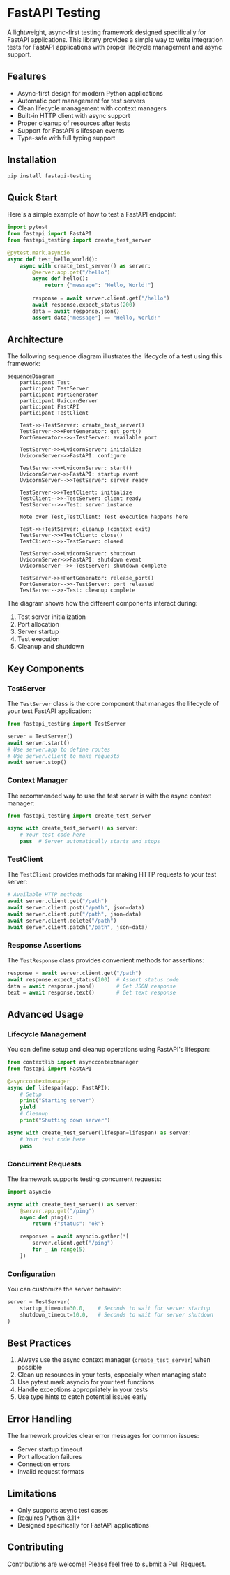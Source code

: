 # FastAPI Testing

A lightweight, async-first testing framework designed specifically for FastAPI applications. This library provides a simple way to write integration tests for FastAPI applications with proper lifecycle management and async support.

## Features

- Async-first design for modern Python applications
- Automatic port management for test servers
- Clean lifecycle management with context managers
- Built-in HTTP client with async support
- Proper cleanup of resources after tests
- Support for FastAPI's lifespan events
- Type-safe with full typing support

## Installation

```bash
pip install fastapi-testing
```

## Quick Start

Here's a simple example of how to test a FastAPI endpoint:

```python
import pytest
from fastapi import FastAPI
from fastapi_testing import create_test_server

@pytest.mark.asyncio
async def test_hello_world():
    async with create_test_server() as server:
        @server.app.get("/hello")
        async def hello():
            return {"message": "Hello, World!"}
            
        response = await server.client.get("/hello")
        await response.expect_status(200)
        data = await response.json()
        assert data["message"] == "Hello, World!"
```

## Architecture

The following sequence diagram illustrates the lifecycle of a test using this framework:

```mermaid
sequenceDiagram
    participant Test
    participant TestServer
    participant PortGenerator
    participant UvicornServer
    participant FastAPI
    participant TestClient

    Test->>+TestServer: create_test_server()
    TestServer->>+PortGenerator: get_port()
    PortGenerator-->>-TestServer: available port
    
    TestServer->>+UvicornServer: initialize
    UvicornServer->>FastAPI: configure
    
    TestServer->>+UvicornServer: start()
    UvicornServer->>FastAPI: startup event
    UvicornServer-->>TestServer: server ready
    
    TestServer->>+TestClient: initialize
    TestClient-->>-TestServer: client ready
    TestServer-->>-Test: server instance
    
    Note over Test,TestClient: Test execution happens here
    
    Test->>+TestServer: cleanup (context exit)
    TestServer->>+TestClient: close()
    TestClient-->>-TestServer: closed
    
    TestServer->>+UvicornServer: shutdown
    UvicornServer->>FastAPI: shutdown event
    UvicornServer-->>-TestServer: shutdown complete
    
    TestServer->>+PortGenerator: release_port()
    PortGenerator-->>-TestServer: port released
    TestServer-->>-Test: cleanup complete
```

The diagram shows how the different components interact during:
1. Test server initialization
2. Port allocation
3. Server startup
4. Test execution
5. Cleanup and shutdown

## Key Components

### TestServer

The `TestServer` class is the core component that manages the lifecycle of your test FastAPI application:

```python
from fastapi_testing import TestServer

server = TestServer()
await server.start()
# Use server.app to define routes
# Use server.client to make requests
await server.stop()
```

### Context Manager

The recommended way to use the test server is with the async context manager:

```python
from fastapi_testing import create_test_server

async with create_test_server() as server:
    # Your test code here
    pass  # Server automatically starts and stops
```

### TestClient

The `TestClient` provides methods for making HTTP requests to your test server:

```python
# Available HTTP methods
await server.client.get("/path")
await server.client.post("/path", json=data)
await server.client.put("/path", json=data)
await server.client.delete("/path")
await server.client.patch("/path", json=data)
```

### Response Assertions

The `TestResponse` class provides convenient methods for assertions:

```python
response = await server.client.get("/path")
await response.expect_status(200)  # Assert status code
data = await response.json()       # Get JSON response
text = await response.text()       # Get text response
```

## Advanced Usage

### Lifecycle Management

You can define setup and cleanup operations using FastAPI's lifespan:

```python
from contextlib import asynccontextmanager
from fastapi import FastAPI

@asynccontextmanager
async def lifespan(app: FastAPI):
    # Setup
    print("Starting server")
    yield
    # Cleanup
    print("Shutting down server")

async with create_test_server(lifespan=lifespan) as server:
    # Your test code here
    pass
```

### Concurrent Requests

The framework supports testing concurrent requests:

```python
import asyncio

async with create_test_server() as server:
    @server.app.get("/ping")
    async def ping():
        return {"status": "ok"}

    responses = await asyncio.gather(*[
        server.client.get("/ping")
        for _ in range(5)
    ])
```

### Configuration

You can customize the server behavior:

```python
server = TestServer(
    startup_timeout=30.0,    # Seconds to wait for server startup
    shutdown_timeout=10.0,   # Seconds to wait for server shutdown
)
```

## Best Practices

1. Always use the async context manager (`create_test_server`) when possible
2. Clean up resources in your tests, especially when managing state
3. Use pytest.mark.asyncio for your test functions
4. Handle exceptions appropriately in your tests
5. Use type hints to catch potential issues early

## Error Handling

The framework provides clear error messages for common issues:

- Server startup timeout
- Port allocation failures
- Connection errors
- Invalid request formats

## Limitations

- Only supports async test cases
- Requires Python 3.11+
- Designed specifically for FastAPI applications

## Contributing

Contributions are welcome! Please feel free to submit a Pull Request.
